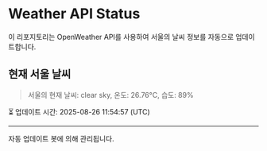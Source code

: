 
# Weather API Status

이 리포지토리는 OpenWeather API를 사용하여 서울의 날씨 정보를 자동으로 업데이트합니다.

## 현재 서울 날씨
> 서울의 현재 날씨: clear sky, 온도: 26.76°C, 습도: 89%

⏳ 업데이트 시간: 2025-08-26 11:54:57 (UTC)

---
자동 업데이트 봇에 의해 관리됩니다.

